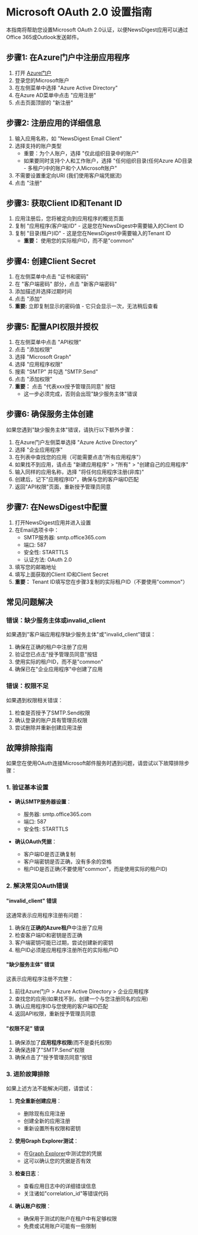 # Microsoft OAuth 2.0 设置指南

本指南将帮助您设置Microsoft OAuth 2.0认证，以便NewsDigest应用可以通过Office 365或Outlook发送邮件。

## 步骤1: 在Azure门户中注册应用程序

1. 打开 [Azure门户](https://portal.azure.com/)
2. 登录您的Microsoft账户
3. 在左侧菜单中选择 "Azure Active Directory"
4. 在Azure AD菜单中点击 "应用注册"
5. 点击页面顶部的 "新注册"

## 步骤2: 注册应用的详细信息

1. 输入应用名称，如 "NewsDigest Email Client"
2. 选择支持的账户类型
   - 重要：为个人账户，选择 "仅此组织目录中的账户"
   - 如果要同时支持个人和工作账户，选择 "任何组织目录(任何Azure AD目录 - 多租户)中的账户和个人Microsoft账户"
3. 不需要设置重定向URI (我们使用客户端凭据流)
4. 点击 "注册"

## 步骤3: 获取Client ID和Tenant ID

1. 应用注册后，您将被定向到应用程序的概览页面
2. 复制 "应用程序(客户端)ID" - 这是您在NewsDigest中需要输入的Client ID
3. 复制 "目录(租户)ID" - 这是您在NewsDigest中需要输入的Tenant ID
   - **重要：** 使用您的实际租户ID，而不是"common"

## 步骤4: 创建Client Secret

1. 在左侧菜单中点击 "证书和密码"
2. 在 "客户端密码" 部分，点击 "新客户端密码"
3. 添加描述并选择过期时间
4. 点击 "添加"
5. **重要:** 立即复制显示的密码值 - 它只会显示一次，无法稍后查看

## 步骤5: 配置API权限并授权

1. 在左侧菜单中点击 "API权限"
2. 点击 "添加权限"
3. 选择 "Microsoft Graph"
4. 选择 "应用程序权限"
5. 搜索 "SMTP" 并勾选 "SMTP.Send"
6. 点击 "添加权限"
7. **重要：** 点击 "代表xxx授予管理员同意" 按钮
   - 这一步必须完成，否则会出现"缺少服务主体"错误

## 步骤6: 确保服务主体创建

如果您遇到"缺少服务主体"错误，请执行以下额外步骤：

1. 在Azure门户左侧菜单选择 "Azure Active Directory"
2. 选择 "企业应用程序"
3. 在列表中查找您的应用（可能需要点击"所有应用程序"）
4. 如果找不到应用，请点击 "新建应用程序" > "所有" > "创建自己的应用程序"
5. 输入同样的应用名称，选择 "将任何应用程序注册(非库)"
6. 创建后，记下"应用程序ID"，确保与您的客户端ID匹配
7. 返回"API权限"页面，重新授予管理员同意

## 步骤7: 在NewsDigest中配置

1. 打开NewsDigest应用并进入设置
2. 在Email选项卡中：
   - SMTP服务器: smtp.office365.com
   - 端口: 587
   - 安全性: STARTTLS
   - 认证方法: OAuth 2.0
3. 填写您的邮箱地址
4. 填写上面获取的Client ID和Client Secret
5. **重要：** Tenant ID填写您在步骤3复制的实际租户ID（不要使用"common"）

## 常见问题解决

### 错误：缺少服务主体或invalid_client

如果遇到"客户端应用程序缺少服务主体"或"invalid_client"错误：

1. 确保在正确的租户中注册了应用
2. 验证您已点击"授予管理员同意"按钮
3. 使用实际的租户ID，而不是"common"
4. 确保已在"企业应用程序"中创建了应用

### 错误：权限不足

如果遇到权限相关错误：

1. 检查是否授予了SMTP.Send权限
2. 确认登录的账户具有管理员权限
3. 尝试删除并重新创建应用注册

## 故障排除指南

如果您在使用OAuth连接Microsoft邮件服务时遇到问题，请尝试以下故障排除步骤：

### 1. 验证基本设置

- **确认SMTP服务器设置**：
  - 服务器: smtp.office365.com
  - 端口: 587
  - 安全性: STARTTLS

- **确认OAuth凭据**：
  - 客户端ID是否正确复制
  - 客户端密钥是否正确，没有多余的空格
  - 租户ID是否正确(不要使用"common"，而是使用实际的租户ID)

### 2. 解决常见OAuth错误

#### "invalid_client" 错误
这通常表示应用程序注册有问题：
1. 确保在**正确的Azure租户**中注册了应用
2. 检查客户端ID和密钥是否正确
3. 客户端密钥可能已过期，尝试创建新的密钥
4. 租户ID必须是应用程序注册所在的实际租户ID

#### "缺少服务主体" 错误
这表示应用程序注册不完整：
1. 前往Azure门户 > Azure Active Directory > 企业应用程序
2. 查找您的应用(如果找不到，创建一个与您注册同名的应用)
3. 确认应用程序ID与您使用的客户端ID匹配
4. 返回API权限，重新授予管理员同意

#### "权限不足" 错误
1. 确保添加了**应用程序权限**(而不是委托权限)
2. 确保选择了"SMTP.Send"权限
3. 确保点击了"授予管理员同意"按钮

### 3. 进阶故障排除

如果上述方法不能解决问题，请尝试：

1. **完全重新创建应用**：
   - 删除现有应用注册
   - 创建全新的应用注册
   - 重新设置所有权限和密钥

2. **使用Graph Explorer测试**：
   - 在[Graph Explorer](https://developer.microsoft.com/en-us/graph/graph-explorer)中测试您的凭据
   - 这可以确认您的凭据是否有效

3. **检查日志**：
   - 查看应用日志中的详细错误信息
   - 关注诸如"correlation_id"等错误代码

4. **确认账户权限**：
   - 确保用于测试的账户在租户中有足够权限
   - 免费或试用账户可能有一些限制
